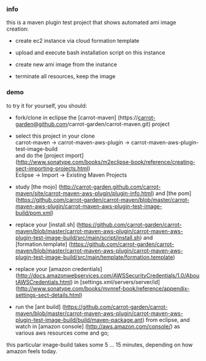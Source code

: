 ### info

this is a maven plugin test project that 
shows automated ami image creation:

* create ec2 instance via cloud formation template

* upload and execute bash installation script on this instance

* create new ami image from the instance

* terminate all resources, keep the image

### demo

to try it for yourself, you should:

* fork/clone in eclipse the
[carrot-maven]
(https://carrot-garden@github.com/carrot-garden/carrot-maven.git)
project

* select this project in your clone   
carrot-maven -> carrot-maven-aws-plugin -> carrot-maven-aws-plugin-test-image-build   
and do the
[project import]
(http://www.sonatype.com/books/m2eclipse-book/reference/creating-sect-importing-projects.html)   
Eclipse -> Import -> Existing Maven Projects 

* study
[the mojo]
(http://carrot-garden.github.com/carrot-maven/site/carrot-maven-aws-plugin/plugin-info.html)
and
[the pom]
(https://github.com/carrot-garden/carrot-maven/blob/master/carrot-maven-aws-plugin/carrot-maven-aws-plugin-test-image-build/pom.xml) 

* replace your
[install.sh]
(https://github.com/carrot-garden/carrot-maven/blob/master/carrot-maven-aws-plugin/carrot-maven-aws-plugin-test-image-build/src/main/script/install.sh)
and 
[formation.template]
(https://github.com/carrot-garden/carrot-maven/blob/master/carrot-maven-aws-plugin/carrot-maven-aws-plugin-test-image-build/src/main/template/formation.template)

* replace your 
[amazon credentials]
(http://docs.amazonwebservices.com/AWSSecurityCredentials/1.0/AboutAWSCredentials.html)
in 
[settings.xml/servers/server/id]
(http://www.sonatype.com/books/mvnref-book/reference/appendix-settings-sect-details.html)

* run the 
[ant build]
(https://github.com/carrot-garden/carrot-maven/blob/master/carrot-maven-aws-plugin/carrot-maven-aws-plugin-test-image-build/build/maven-package.ant) 
from eclipse, and watch in
[amazon console]
(http://aws.amazon.com/console/)
as various aws resources come and go;

this particular image-build takes some 5 ... 15 minutes,
depending on how amazon feels today.
